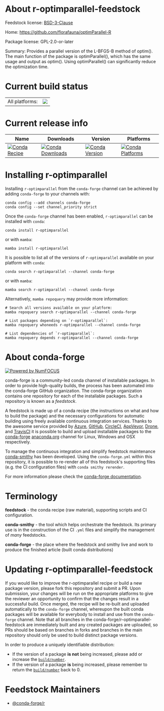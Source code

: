 About r-optimparallel-feedstock
===============================

Feedstock license: [BSD-3-Clause](https://github.com/conda-forge/r-optimparallel-feedstock/blob/main/LICENSE.txt)

Home: https://github.com/florafauna/optimParallel-R

Package license: GPL-2.0-or-later

Summary: Provides a parallel version of the L-BFGS-B method of optim(). The main function of the package is optimParallel(), which has the same usage and output as optim(). Using optimParallel() can significantly reduce the optimization time.

Current build status
====================


<table><tr><td>All platforms:</td>
    <td>
      <a href="https://dev.azure.com/conda-forge/feedstock-builds/_build/latest?definitionId=17237&branchName=main">
        <img src="https://dev.azure.com/conda-forge/feedstock-builds/_apis/build/status/r-optimparallel-feedstock?branchName=main">
      </a>
    </td>
  </tr>
</table>

Current release info
====================

| Name | Downloads | Version | Platforms |
| --- | --- | --- | --- |
| [![Conda Recipe](https://img.shields.io/badge/recipe-r--optimparallel-green.svg)](https://anaconda.org/conda-forge/r-optimparallel) | [![Conda Downloads](https://img.shields.io/conda/dn/conda-forge/r-optimparallel.svg)](https://anaconda.org/conda-forge/r-optimparallel) | [![Conda Version](https://img.shields.io/conda/vn/conda-forge/r-optimparallel.svg)](https://anaconda.org/conda-forge/r-optimparallel) | [![Conda Platforms](https://img.shields.io/conda/pn/conda-forge/r-optimparallel.svg)](https://anaconda.org/conda-forge/r-optimparallel) |

Installing r-optimparallel
==========================

Installing `r-optimparallel` from the `conda-forge` channel can be achieved by adding `conda-forge` to your channels with:

```
conda config --add channels conda-forge
conda config --set channel_priority strict
```

Once the `conda-forge` channel has been enabled, `r-optimparallel` can be installed with `conda`:

```
conda install r-optimparallel
```

or with `mamba`:

```
mamba install r-optimparallel
```

It is possible to list all of the versions of `r-optimparallel` available on your platform with `conda`:

```
conda search r-optimparallel --channel conda-forge
```

or with `mamba`:

```
mamba search r-optimparallel --channel conda-forge
```

Alternatively, `mamba repoquery` may provide more information:

```
# Search all versions available on your platform:
mamba repoquery search r-optimparallel --channel conda-forge

# List packages depending on `r-optimparallel`:
mamba repoquery whoneeds r-optimparallel --channel conda-forge

# List dependencies of `r-optimparallel`:
mamba repoquery depends r-optimparallel --channel conda-forge
```


About conda-forge
=================

[![Powered by
NumFOCUS](https://img.shields.io/badge/powered%20by-NumFOCUS-orange.svg?style=flat&colorA=E1523D&colorB=007D8A)](https://numfocus.org)

conda-forge is a community-led conda channel of installable packages.
In order to provide high-quality builds, the process has been automated into the
conda-forge GitHub organization. The conda-forge organization contains one repository
for each of the installable packages. Such a repository is known as a *feedstock*.

A feedstock is made up of a conda recipe (the instructions on what and how to build
the package) and the necessary configurations for automatic building using freely
available continuous integration services. Thanks to the awesome service provided by
[Azure](https://azure.microsoft.com/en-us/services/devops/), [GitHub](https://github.com/),
[CircleCI](https://circleci.com/), [AppVeyor](https://www.appveyor.com/),
[Drone](https://cloud.drone.io/welcome), and [TravisCI](https://travis-ci.com/)
it is possible to build and upload installable packages to the
[conda-forge](https://anaconda.org/conda-forge) [anaconda.org](https://anaconda.org/)
channel for Linux, Windows and OSX respectively.

To manage the continuous integration and simplify feedstock maintenance
[conda-smithy](https://github.com/conda-forge/conda-smithy) has been developed.
Using the ``conda-forge.yml`` within this repository, it is possible to re-render all of
this feedstock's supporting files (e.g. the CI configuration files) with ``conda smithy rerender``.

For more information please check the [conda-forge documentation](https://conda-forge.org/docs/).

Terminology
===========

**feedstock** - the conda recipe (raw material), supporting scripts and CI configuration.

**conda-smithy** - the tool which helps orchestrate the feedstock.
                   Its primary use is in the construction of the CI ``.yml`` files
                   and simplify the management of *many* feedstocks.

**conda-forge** - the place where the feedstock and smithy live and work to
                  produce the finished article (built conda distributions)


Updating r-optimparallel-feedstock
==================================

If you would like to improve the r-optimparallel recipe or build a new
package version, please fork this repository and submit a PR. Upon submission,
your changes will be run on the appropriate platforms to give the reviewer an
opportunity to confirm that the changes result in a successful build. Once
merged, the recipe will be re-built and uploaded automatically to the
`conda-forge` channel, whereupon the built conda packages will be available for
everybody to install and use from the `conda-forge` channel.
Note that all branches in the conda-forge/r-optimparallel-feedstock are
immediately built and any created packages are uploaded, so PRs should be based
on branches in forks and branches in the main repository should only be used to
build distinct package versions.

In order to produce a uniquely identifiable distribution:
 * If the version of a package **is not** being increased, please add or increase
   the [``build/number``](https://docs.conda.io/projects/conda-build/en/latest/resources/define-metadata.html#build-number-and-string).
 * If the version of a package **is** being increased, please remember to return
   the [``build/number``](https://docs.conda.io/projects/conda-build/en/latest/resources/define-metadata.html#build-number-and-string)
   back to 0.

Feedstock Maintainers
=====================

* [@conda-forge/r](https://github.com/conda-forge/r/)

